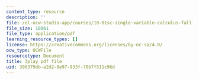 ```yaml
---
content_type: resource
description: ''
file: /ol-ocw-studio-app/courses/18-01sc-single-variable-calculus-fall-2010/398379dba2d28e97933f70b7f511c96d_wezQdmwolMU.pdf
file_size: 18061
file_type: application/pdf
learning_resource_types: []
license: https://creativecommons.org/licenses/by-nc-sa/4.0/
ocw_type: OCWFile
resourcetype: Document
title: 3play pdf file
uid: 398379db-a2d2-8e97-933f-70b7f511c96d
---
```

